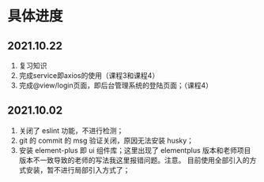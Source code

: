 # 具体进度

## 2021.10.22
1. 复习知识
2. 完成service即axios的使用（课程3和课程4）
3. 完成@view/login页面，即后台管理系统的登陆页面；（课程4）

## 2021.10.02
1. 关闭了 eslint 功能，不进行检测；
2. git 的 commit 的 msg 验证关闭，原因无法安装 husky；
3. 安装 element-plus 即 ui 组件库；这里出现了 elementplus 版本和老师项目版本不一致导致的老师的写法我这里报错问题。注意。
   目前使用全部引入的方式安装，暂不进行局部引入方式了；
